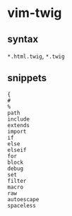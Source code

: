 vim-twig
========

syntax
------

`*.html.twig`, `*.twig`

snippets
--------

```
{
#
%
path
include
extends
import
if
else
elseif
for
block
debug
set
filter
macro
raw
autoescape
spaceless
```
